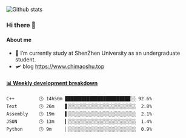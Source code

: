 ![Github stats](https://github-readme-stats.vercel.app/api?username=chimaoshu&show_icons=true&theme=cobalt)

### Hi there 👋

#### About me

- 🏫 I’m currently study at ShenZhen University as an undergraduate student.
- 🛩️ blog  https://www.chimaoshu.top

<!-- waka-box start -->
#### <a href="https://gist.github.com/e235103f6d3ace58395a9ff863c34467" target="_blank">📊 Weekly development breakdown</a>
```text
C++         🕓 14h50m ████████████████████████░░ 92.6%
Text        🕓 26m    ▋░░░░░░░░░░░░░░░░░░░░░░░░░  2.8%
Assembly    🕓 19m    ▌░░░░░░░░░░░░░░░░░░░░░░░░░  2.1%
JSON        🕓 13m    ▎░░░░░░░░░░░░░░░░░░░░░░░░░  1.4%
Python      🕓 9m     ▏░░░░░░░░░░░░░░░░░░░░░░░░░  0.9%
```
<!-- Powered by https://github.com/YouEclipse/waka-box-go . -->
<!-- waka-box end -->
